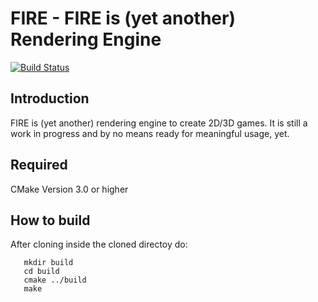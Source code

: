 # FIRE - FIRE is (yet another) Rendering Engine

[![Build Status](https://travis-ci.org/markusrothe/FIRE.svg?branch=master)](https://travis-ci.org/markusrothe/FIRE)

## Introduction ##
FIRE is (yet another) rendering engine to create 2D/3D games.
It is still a work in progress and by no means ready for meaningful usage, yet.

## Required ##
CMake Version 3.0 or higher

## How to build ##
   After cloning inside the cloned directoy do:
   
```   
   mkdir build
   cd build
   cmake ../build
   make
```
